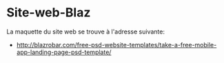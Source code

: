 # Site-web-Blaz

La maquette du site web se trouve à l'adresse suivante:
* http://blazrobar.com/free-psd-website-templates/take-a-free-mobile-app-landing-page-psd-template/

